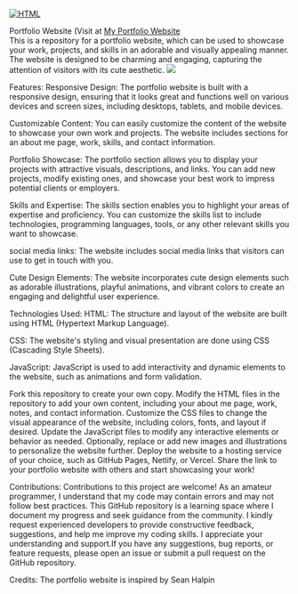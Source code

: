 [![HTML](https://img.shields.io/badge/HTML-239120?style=for-the-badge&logo=html5&logoColor=white)](https://html.com/)
<!-- [![Express](https://img.shields.io/badge/Express.js-404D59?style=for-the-badge)](http://expressjs.com/)
[![Node.js](https://img.shields.io/badge/Node.js-43853D?style=for-the-badge&logo=node.js&logoColor=white)](https://nodejs.org/)
[![Shell Script](https://img.shields.io/badge/Shell_Script-121011?style=for-the-badge&logo=gnu-bash&logoColor=white)](https://www.shellscript.sh/) -->

Portfolio Website (Visit at [My Portfolio Website](https://ums91.github.io/myportfoliowebsite/)
<br>
This is a repository for a portfolio website, which can be used to showcase your work, projects, and skills in an adorable and visually appealing manner. The website is designed to be charming and engaging, capturing the attention of visitors with its cute aesthetic.
[<img src="[My Portfolio Website](https://github.com/ums91/myportfoliowebsite/blob/main/project1.gif)">](https://github.com/ums91/myportfoliowebsite/blob/main/project1.gif)

Features:
Responsive Design: The portfolio website is built with a responsive design, ensuring that it looks great and functions well on various devices and screen sizes, including desktops, tablets, and mobile devices.

Customizable Content: You can easily customize the content of the website to showcase your own work and projects. The website includes sections for an about me page, work, skills, and contact information.

Portfolio Showcase: The portfolio section allows you to display your projects with attractive visuals, descriptions, and links. You can add new projects, modify existing ones, and showcase your best work to impress potential clients or employers.

Skills and Expertise: The skills section enables you to highlight your areas of expertise and proficiency. You can customize the skills list to include technologies, programming languages, tools, or any other relevant skills you want to showcase.

social media links: The website includes social media links that visitors can use to get in touch with you. 

Cute Design Elements: The website incorporates cute design elements such as adorable illustrations, playful animations, and vibrant colors to create an engaging and delightful user experience.

Technologies Used:
HTML: The structure and layout of the website are built using HTML (Hypertext Markup Language).

CSS: The website's styling and visual presentation are done using CSS (Cascading Style Sheets).

JavaScript: JavaScript is used to add interactivity and dynamic elements to the website, such as animations and form validation.


Fork this repository to create your own copy.
Modify the HTML files in the repository to add your own content, including your about me page, work, notes, and contact information.
Customize the CSS files to change the visual appearance of the website, including colors, fonts, and layout if desired.
Update the JavaScript files to modify any interactive elements or behavior as needed.
Optionally, replace or add new images and illustrations to personalize the website further.
Deploy the website to a hosting service of your choice, such as GitHub Pages, Netlify, or Vercel.
Share the link to your portfolio website with others and start showcasing your work!

Contributions: Contributions to this project are welcome! As an amateur programmer, I understand that my code may contain errors and may not follow best practices. This GitHub repository is a learning space where I document my progress and seek guidance from the community. I kindly request experienced developers to provide constructive feedback, suggestions, and help me improve my coding skills. I appreciate your understanding and support.If you have any suggestions, bug reports, or feature requests, please open an issue or submit a pull request on the GitHub repository.

Credits:
The portfolio website is inspired by Sean Halpin


